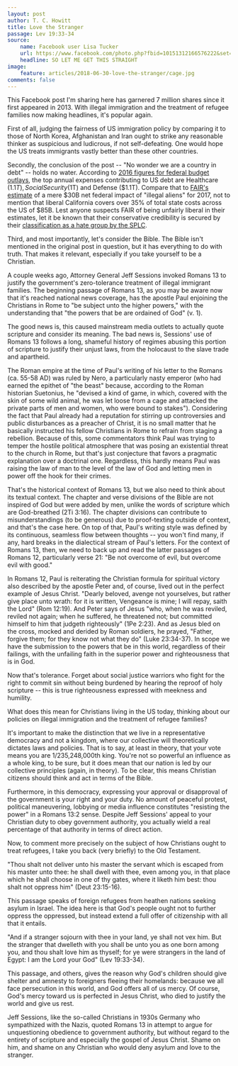 ```yaml
---
layout: post
author: T. C. Howitt
title: Love the Stranger
passage: Lev 19:33-34
source:
    name: Facebook user Lisa Tucker
    url: https://www.facebook.com/photo.php?fbid=10151312166576222&set=a.10150829302276222.394506.674531221&type=3&theater
    headline: SO LET ME GET THIS STRAIGHT
image:
    feature: articles/2018-06-30-love-the-stranger/cage.jpg
comments: false
---
```


This Facebook post I'm sharing here has garnered 7 million shares since it first appeared in 2013. With illegal immigration and the treatment of refugee families now making headlines, it's popular again.

First of all, judging the fairness of US immigration policy by comparing it to those of North Korea, Afghanistan and Iran ought to strike any reasonable thinker as suspicious and ludicrous, if not self-defeating. One would hope the US treats immigrants vastly better than these other countries.

Secondly, the conclusion of the post -- "No wonder we are a country in debt" -- holds no water. According to [2016 figures for federal budget outlays](https://www.investopedia.com/updates/usa-national-debt/), the top annual expenses contributing to US debt are Healthcare ($1.1T), Social Security ($1T) and Defense ($1.1T). Compare that to [FAIR's estimate](https://www.fairus.org/…/Fiscal-Burden-of-Illegal-Immigrati…) of a mere $30B net federal impact of "illegal aliens" for 2017, not to mention that liberal California covers over 35% of total state costs across the US of $85B. Lest anyone suspects FAIR of being unfairly liberal in their estimates, let it be known that their conservative credibility is secured by their [classification as a hate group by the SPLC](https://www.splcenter.org/…/federation-american-immigration…).

Third, and most importantly, let's consider the Bible. The Bible isn't mentioned in the original post in question, but it has everything to do with truth. That makes it relevant, especially if you take yourself to be a Christian.

A couple weeks ago, Attorney General Jeff Sessions invoked Romans 13 to justify the government's zero-tolerance treatment of illegal immigrant families. The beginning passage of Romans 13, as you may be aware now that it's reached national news coverage, has the apostle Paul enjoining the Christians in Rome to "be subject unto the higher powers," with the understanding that "the powers that be are ordained of God" (v. 1).

The good news is, this caused mainstream media outlets to actually quote scripture and consider its meaning. The bad news is, Sessions' use of Romans 13 follows a long, shameful history of regimes abusing this portion of scripture to justify their unjust laws, from the holocaust to the slave trade and apartheid.

The Roman empire at the time of Paul's writing of his letter to the Romans (ca. 55-58 AD) was ruled by Nero, a particularly nasty emperor (who had earned the epithet of "the beast" because, according to the Roman historian Suetonius, he "devised a kind of game, in which, covered with the skin of some wild animal, he was let loose from a cage and attacked the private parts of men and women, who were bound to stakes"). Considering the fact that Paul already had a reputation for stirring up controversies and public disturbances as a preacher of Christ, it is no small matter that he basically instructed his fellow Christians in Rome to refrain from staging a rebellion. Because of this, some commentators think Paul was trying to temper the hostile political atmosphere that was posing an existential threat to the church in Rome, but that's just conjecture that favors a pragmatic explanation over a doctrinal one. Regardless, this hardly means Paul was raising the law of man to the level of the law of God and letting men in power off the hook for their crimes.

That's the historical context of Romans 13, but we also need to think about its textual context. The chapter and verse divisions of the Bible are not inspired of God but were added by men, unlike the words of scripture which are God-breathed (2Ti 3:16). The chapter divisions can contribute to misunderstandings (to be generous) due to proof-texting outside of context, and that's the case here. On top of that, Paul's writing style was defined by its continuous, seamless flow between thoughts -- you won't find many, if any, hard breaks in the dialectical stream of Paul's letters. For the context of Romans 13, then, we need to back up and read the latter passages of Romans 12, particularly verse 21: "Be not overcome of evil, but overcome evil with good."

In Romans 12, Paul is reiterating the Christian formula for spiritual victory also described by the apostle Peter and, of course, lived out in the perfect example of Jesus Christ. "Dearly beloved, avenge not yourselves, but rather give place unto wrath: for it is written, Vengeance is mine; I will repay, saith the Lord" (Rom 12:19). And Peter says of Jesus "who, when he was reviled, reviled not again; when he suffered, he threatened not; but committed himself to him that judgeth righteously" (1Pe 2:23). And as Jesus bled on the cross, mocked and derided by Roman soldiers, he prayed, "Father, forgive them; for they know not what they do" (Luke 23:34-37). In scope we have the submission to the powers that be in this world, regardless of their failings, with the unfailing faith in the superior power and righteousness that is in God.

Now that's tolerance. Forget about social justice warriors who fight for the right to commit sin without being burdened by hearing the reproof of holy scripture -- this is true righteousness expressed with meekness and humility.

What does this mean for Christians living in the US today, thinking about our policies on illegal immigration and the treatment of refugee families?

It's important to make the distinction that we live in a representative democracy and not a kingdom, where our collective will theoretically dictates laws and policies. That is to say, at least in theory, that your vote means you are 1/235,248,000th king. You're not so powerful an influence as a whole king, to be sure, but it does mean that our nation is led by our collective principles (again, in theory). To be clear, this means Christian citizens should think and act in terms of the Bible.

Furthermore, in this democracy, expressing your approval or disapproval of the government is your right and your duty. No amount of peaceful protest, political maneuvering, lobbying or media influence constitutes "resisting the power" in a Romans 13:2 sense. Despite Jeff Sessions' appeal to your Christian duty to obey government authority, you actually wield a real percentage of that authority in terms of direct action.

Now, to comment more precisely on the subject of how Christians ought to treat refugees, I take you back (very briefly) to the Old Testament.

"Thou shalt not deliver unto his master the servant which is escaped from his master unto thee: he shall dwell with thee, even among you, in that place which he shall choose in one of thy gates, where it liketh him best: thou shalt not oppress him" (Deut 23:15-16).

This passage speaks of foreign refugees from heathen nations seeking asylum in Israel. The idea here is that God's people ought not to further oppress the oppressed, but instead extend a full offer of citizenship with all that it entails.

"And if a stranger sojourn with thee in your land, ye shall not vex him. But the stranger that dwelleth with you shall be unto you as one born among you, and thou shalt love him as thyself; for ye were strangers in the land of Egypt: I am the Lord your God" (Lev 19:33-34).

This passage, and others, gives the reason why God's children should give shelter and amnesty to foreigners fleeing their homelands: because we all face persecution in this world, and God offers all of us mercy. Of course, God's mercy toward us is perfected in Jesus Christ, who died to justify the world and give us rest.

Jeff Sessions, like the so-called Christians in 1930s Germany who sympathized with the Nazis, quoted Romans 13 in attempt to argue for unquestioning obedience to government authority, but without regard to the entirety of scripture and especially the gospel of Jesus Christ. Shame on him, and shame on any Christian who would deny asylum and love to the stranger.
